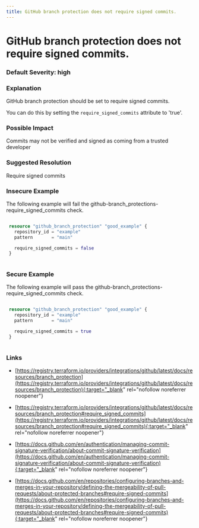 ```yaml
---
title: GitHub branch protection does not require signed commits.
---
```


# GitHub branch protection does not require signed commits.

### Default Severity: <span class="severity high">high</span>

### Explanation

GitHub branch protection should be set to require signed commits.

You can do this by setting the <code>require_signed_commits</code> attribute to 'true'.

### Possible Impact
Commits may not be verified and signed as coming from a trusted developer

### Suggested Resolution
Require signed commits


### Insecure Example

The following example will fail the github-branch_protections-require_signed_commits check.
```terraform

 resource "github_branch_protection" "good_example" {
   repository_id = "example"
   pattern       = "main"

   require_signed_commits = false
 }
 
```



### Secure Example

The following example will pass the github-branch_protections-require_signed_commits check.
```terraform

 resource "github_branch_protection" "good_example" {
   repository_id = "example"
   pattern       = "main"

   require_signed_commits = true
 }
 
```



### Links


- [https://registry.terraform.io/providers/integrations/github/latest/docs/resources/branch_protection](https://registry.terraform.io/providers/integrations/github/latest/docs/resources/branch_protection){:target="_blank" rel="nofollow noreferrer noopener"}

- [https://registry.terraform.io/providers/integrations/github/latest/docs/resources/branch_protection#require_signed_commits](https://registry.terraform.io/providers/integrations/github/latest/docs/resources/branch_protection#require_signed_commits){:target="_blank" rel="nofollow noreferrer noopener"}

- [https://docs.github.com/en/authentication/managing-commit-signature-verification/about-commit-signature-verification](https://docs.github.com/en/authentication/managing-commit-signature-verification/about-commit-signature-verification){:target="_blank" rel="nofollow noreferrer noopener"}

- [https://docs.github.com/en/repositories/configuring-branches-and-merges-in-your-repository/defining-the-mergeability-of-pull-requests/about-protected-branches#require-signed-commits](https://docs.github.com/en/repositories/configuring-branches-and-merges-in-your-repository/defining-the-mergeability-of-pull-requests/about-protected-branches#require-signed-commits){:target="_blank" rel="nofollow noreferrer noopener"}



